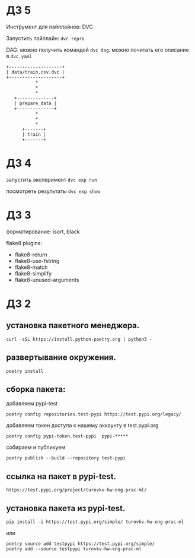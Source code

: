 # ДЗ 5

Инструмент для пайплайнов: DVC

Запустить пайплайн: `dvc repro`

DAG:
можно получить командой `dvc dag`.
можно почитать его описание в `dvc.yaml`

```
+--------------------+
| data/train.csv.dvc |
+--------------------+
           *
           *
           *
   +--------------+
   | prepare_data |
   +--------------+
           *
           *
           *
      +-------+
      | train |
      +-------+
```

# ДЗ 4

запустить эксперимент   `dvc exp run`

посмотреть результаты `dvc exp show`

# ДЗ 3

форматирование: isort, black


flake8 plugins:
- flake8-return
- flake8-use-fstring
- flake8-match
- flake8-simplify
- flake8-unused-arguments


# ДЗ 2


## установка пакетного менеджера.

```
curl -sSL https://install.python-poetry.org | python3 -
```

## развертывание окружения.
```
poetry install
```

## сборка пакета:

добавляем pypi-test
```
poetry config repositories.test-pypi https://test.pypi.org/legacy/
```

добавляем токен доступа к нашему аккаунту в test.pypi.org
```
poetry config pypi-token.test-pypi  pypi-*****
```

собираем и публикуем
```
poetry publish --build --repository test-pypi
```

## ссылка на пакет в pypi-test.
```
https://test.pypi.org/project/turovkv-hw-eng-prac-ml/
```

## установка пакета из pypi-test.
```
pip install -i https://test.pypi.org/simple/ turovkv-hw-eng-prac-ml
```
или
```
poetry source add testpypi https://test.pypi.org/simple/
poetry add --source testpypi turovkv-hw-eng-prac-ml
```
